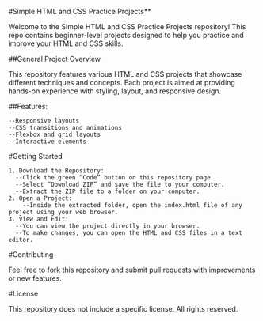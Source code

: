 #Simple HTML and CSS Practice Projects**

Welcome to the Simple HTML and CSS Practice Projects repository! This repo contains beginner-level projects designed to help you practice and improve your HTML and CSS skills.


##General Project Overview

This repository features various HTML and CSS projects that showcase different techniques and concepts. Each project is aimed at providing hands-on experience with styling, layout, and responsive design.

##Features:

	--Responsive layouts
	--CSS transitions and animations
	--Flexbox and grid layouts
	--Interactive elements

#Getting Started

	1. Download the Repository:
  	  --Click the green “Code” button on this repository page.
  	  --Select “Download ZIP” and save the file to your computer.
  	  --Extract the ZIP file to a folder on your computer.
	2. Open a Project:
	    --Inside the extracted folder, open the index.html file of any project using your web browser.
	3. View and Edit:
  	  --You can view the project directly in your browser.
  	  --To make changes, you can open the HTML and CSS files in a text editor.

#Contributing

Feel free to fork this repository and submit pull requests with improvements or new features.

#License

This repository does not include a specific license. All rights reserved.
